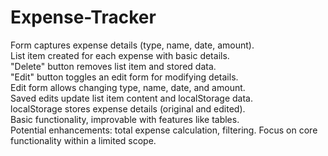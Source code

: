 # Expense-Tracker
Form captures expense details (type, name, date, amount).
<br>
List item created for each expense with basic details.
<br>
"Delete" button removes list item and stored data.
<br>
"Edit" button toggles an edit form for modifying details.
<br>
Edit form allows changing type, name, date, and amount.
<br>
Saved edits update list item content and localStorage data.
<br>
localStorage stores expense details (original and edited).
<br>
Basic functionality, improvable with features like tables.
<br>
Potential enhancements: total expense calculation, filtering.
Focus on core functionality within a limited scope.